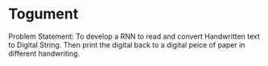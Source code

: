 # Togument

Problem Statement: To develop a RNN to read and convert Handwritten text to Digital String. Then print the digital back to a digital peice of paper in different handwriting.
